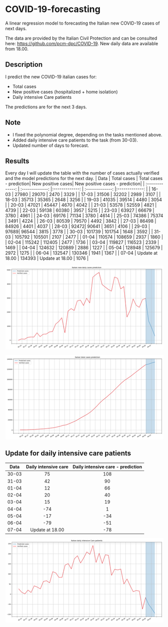 # COVID-19-forecasting
A linear regression model to forecasting the Italian new COVID-19 cases of next days.

The data are provided by the Italian Civil Protection and can be consulted here: https://github.com/pcm-dpc/COVID-19.
New daily data are available from 18.00.

## Description
I predict the new COVID-19 italian cases for:
- Total cases
- New positive cases (hospitalized + home isolation)
- Daily intensive Care patients

The predictions are for the next 3 days.

## Note
- I fixed the polynomial degree, depending on the tasks mentioned above.
- Added daily intensive care patients to the task (from 30-03).
- Updated number of days to forecast.

## Results
Every day I will update the table with the number of cases actually verified and the model predictions for the next day.
| Data  | Total cases | Total cases - prediction| New positive cases| New positive cases - prediction|
| :-------------: | :-------------: |:-------------: | :-------------: |:-------------: |
| 16-03  | 27980 | 29070 | 2470  | 3329 |
| 17-03  | 31506	 | 32202 | 2989 | 3107 |
| 18-03  | 35713 | 35365 | 2648 | 3256 |
| 19-03  | 41035 | 39514 | 4480 | 3054 |
| 20-03  | 47021 | 45447 | 4670 | 4042 |
| 21-03  | 53578 | 52559 | 4821 | 4739 |
| 22-03  | 59138	 | 60380 | 3957 | 5215 |
| 23-03  | 63927 | 66679 | 3780	 | 4961 |
| 24-03  | 69176 | 71134 | 3780	 | 4614 |
| 25-03  | 74386 | 75374 | 3491	 | 4224 |
| 26-03  | 80539 | 79570 | 4492	 | 3842 |
| 27-03  | 86498 | 84926 | 4401	 | 4037 |
| 28-03  | 92472| 90641 | 3651	| 4106 |
| 29-03  | 97689| 96544 | 3815	| 3778 |
| 30-03  | 101739 | 101754 | 1648	 | 3592 |
| 31-03  | 105792 | 105501 | 2107	| 2477 |
| 01-04 | 110574 | 108659 | 2937	| 1860 |
| 02-04 | 115242 | 112405 | 2477	| 1736 |
| 03-04 | 119827 | 116523 | 2339	| 1469 |
| 04-04 | 124632 | 120889 | 2886	| 1227 |
| 05-04 | 128948 | 125679 | 2972	| 1275 |
| 06-04 | 132547	| 130346 | 1941	| 1367 |
| 07-04 | Update at 18.00 | 134393 | Update at 18.00	| 1076 |



![Italian daily cases](https://github.com/AlessandroMinervini/COVID-19-forecasting/blob/master/img/Italiannew-dailycasesprediction.png)

![Italian new-daily cases](https://github.com/AlessandroMinervini/COVID-19-forecasting/blob/master/img/Italiantotalcasesprediction.png)

## Update for daily intensive care patients
| Data  | Daily intensive care | Daily intensive care - prediction| 
| :-------------: | :-------------: |:-------------: |
| 30-03  | 75 | 108 |
| 31-03  | 42 | 90|
| 01-04  | 12| 66|
| 02-04  | 20 | 40|
| 03-04  | 15 | 19|
| 04-04  | -74 | 1|
| 05-04  | -17 | -34|
| 06-04  | -79 | -51|
| 07-04  | Update at 18.00 | -78|


![Italian daily cases](https://github.com/AlessandroMinervini/COVID-19-forecasting/blob/master/img/ItaliandailyintensiveCarepatients.png)


